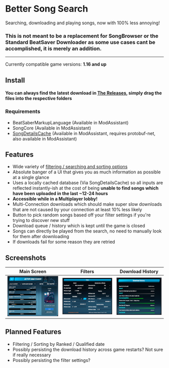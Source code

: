 # Better Song Search

Searching, downloading and playing songs, now with 100% less annoying!

### This is not meant to be a replacement for SongBrowser or the Standard BeatSaver Downloader as some use cases cant be accomplished, it is merely an addition.

---

Currently compatible game versions: **1.16 and up**

## Install

#### You can always find the latest download in [The Releases](https://github.com/kinsi55/BeatSaber_BetterSongSearch/releases), simply drag the files into the respective folders

### Requirements

- BeatSaberMarkupLanguage (Available in ModAssistant)
- SongCore (Available in ModAssistant)
- [SongDetailsCache](https://github.com/kinsi55/BeatSaber_SongDetails/releases/latest) (Available in ModAssistant, requires protobuf-net, also available in ModAssistant)

## Features

- Wide variety of [filtering / searching and sorting options](#Screenshots)
- Absolute banger of a UI that gives you as much information as possible at a single glance
- Uses a locally cached database (Via SongDetailsCache) so all inputs are reflected instantly-ish at the cost of being **unable to find songs which have been uploaded in the last ~12-24 hours**
- **Accessible while in a Multiplayer lobby!**
- Multi-Connection downloads which should make super slow downloads that are not caused by your connection at least 10% less likely
- Button to pick random songs based off your filter settings if you're trying to discover new stuff
- Download queue / history which is kept until the game is closed
- Songs can directly be played from the search, no need to manually look for them after downloading
- If downloads fail for some reason they are retried

## Screenshots

Main Screen | Filters | Download History
:-------------------------:|:-------------------------:|:-------------------------:
![Main UI](Screenshots/main.jpg) | ![Main UI](Screenshots/filters.jpg)  |  ![Main UI](Screenshots/dlhistory.jpg)

## Planned Features

- Filtering / Sorting by Ranked / Qualified date
- Possibly persisting the download history across game restarts? Not sure if really necessary
- Possibly persisting the filter settings?
